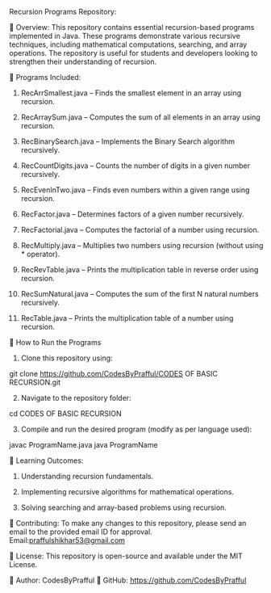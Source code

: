 Recursion Programs Repository:

📌 Overview:
This repository contains essential recursion-based programs implemented in Java. These programs demonstrate various recursive techniques, including mathematical computations, searching, and array operations. The repository is useful for students and developers looking to strengthen their understanding of recursion.

📂 Programs Included:
1. RecArrSmallest.java – Finds the smallest element in an array using recursion.

2. RecArraySum.java – Computes the sum of all elements in an array using recursion.

3. RecBinarySearch.java – Implements the Binary Search algorithm recursively.

4. RecCountDigits.java – Counts the number of digits in a given number recursively.

5. RecEvenInTwo.java – Finds even numbers within a given range using recursion.

6. RecFactor.java – Determines factors of a given number recursively.

7. RecFactorial.java – Computes the factorial of a number using recursion.

8. RecMultiply.java – Multiplies two numbers using recursion (without using * operator).

9. RecRevTable.java – Prints the multiplication table in reverse order using recursion.

10. RecSumNatural.java – Computes the sum of the first N natural numbers recursively.

11. RecTable.java – Prints the multiplication table of a number using recursion.

🚀 How to Run the Programs
1. Clone this repository using:

git clone https://github.com/CodesByPrafful/CODES OF BASIC RECURSION.git

2. Navigate to the repository folder:

cd CODES OF BASIC RECURSION

3. Compile and run the desired program (modify as per language used):

javac ProgramName.java
java ProgramName

🎯 Learning Outcomes:
1. Understanding recursion fundamentals.

2. Implementing recursive algorithms for mathematical operations.

3. Solving searching and array-based problems using recursion.

🤝 Contributing:
To make any changes to this repository, please send an email to the provided email ID for approval.
Email:praffulshikhar53@gmail.com

📜 License:
This repository is open-source and available under the MIT License.

📌 Author: CodesByPrafful
🔗 GitHub: https://github.com/CodesByPrafful

